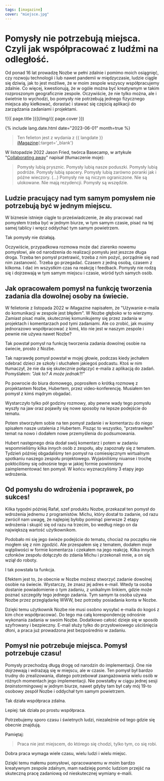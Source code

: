 ```yaml
---
tags: [imagazine]
cover: "miejsce.jpg"
---
```


# Pomysły nie potrzebują miejsca. Czyli jak współpracować z ludźmi na odległość.

Od ponad 16 lat prowadzę Nozbe w pełni zdalnie i pomimo moich osiągnięć, czy rozwoju technologii i lub nawet pandemii w międzyczasie, ludzie ciągle się dziwią, jak to jest możliwe, że w moim zespole wszyscy współpracujemy zdalnie. Co więcej, kwestionują, że w ogóle można być kreatywnym w takim rozproszonym geograficznie zespole. Oczywiście, że nie tylko można, ale i świetnie to wychodzi, bo pomysły nie potrzebują jednego fizycznego miejsca aby kiełkować, dorastać i stawać się częścią aplikacji do zarządzania zadaniami i projektami.

<!--More-->

![{{ page.title }}](/img/{{ page.cover }})

{% include lang.date.html date="2023-06-01" month=true %}

> Ten felieton jest z wydania z {{ langdate }} [iMagazine](https://imagazine.pl){:target='_blank'}

W listopadzie 2022 Jason Fried, twórca Basecamp, w artykule "[Collaborating away](https://world.hey.com/jason/collaborating-away-653ed7ef)" napisał (tłumaczenie moje):

> Pomysły lubią prysznic. Pomysły lubią nasze poduszki. Pomysły lubią podróże. Pomysły lubią spacery. Pomysły lubią zarówno poranki jak i późne wieczory. (…) Pomysły nie są niczym ograniczone. Nie są ulokowane. Nie mają rezydencji. Pomysły są wszędzie.

## Ludzie pracujący nad tym samym pomysłem nie potrzebują być w jednym miejscu.

W biznesie istnieje ciągle to przeświadczenie, że aby pracować nad pomysłem trzeba być w jednym biurze, w tym samym czasie, pisać na tej samej tablicy i wręcz oddychać tym samym powietrzem.

Tak pomysły nie działają.

Oczywiście, przypadkowa rozmowa może dać ziarenko nowemu pomysłowi, ale od narodzenia do realizacji pomysłu jest jeszcze długa droga. Trzeba ten pomysł przetrawić, trzeba z nim pożyć, porządnie się nad nim zastanowić. Trzeba go przegadać. Czasem z jedną osobą, czasem z kilkoma. I dać im wszystkim czas na reakcję i feedback. Pomysły nie rodzą się i dojrzewają w tym samym miejscu i czasie, wśród tych samych osób.

## Jak opracowałem pomysł na funkcję tworzenia zadania dla dowolnej osoby na świecie.

W felietonie z listopada 2022 w iMagazine napisałem, że "Używanie e-maila do komunikacji w zespole jest błędem". W Nozbe głęboko w to wierzymy. Zamiast pisać maile, skuteczniej komunikujemy się przez zadania w projektach i komentarzach pod tymi zadaniami. Ale co zrobić, jak musimy jednorazowo współpracować z kimś, kto nie jest w naszym zespole i pewnie nie używa nawet Nozbe?

Tak powstał pomysł na funkcję tworzenia zadania dowolnej osobie na świecie, prosto z Nozbe.

Tak naprawdę pomysł powstał w mojej głowie, podczas kiedy jechałem odebrać dzieci ze szkoły i słuchałem jakiegoś podcastu. Ktoś w nim tłumaczył, że nie da się skutecznie połączyć e-maila z aplikacją do zadań. Pomyślałem: *"Jak to? A może jednak?!"*

Po powrocie do biura domowego, poprosiłem o krótką rozmowę z projektantem Nozbe, Hubertem, przez video-konferencję. Musiałem ten pomysł z kimś mądrym obgadać.

Wystarczyło tylko pół godziny rozmowy, aby pewne wady tego pomysłu wyszły na jaw oraz pojawiły się nowe sposoby na lepsze podejście do tematu.

Potem stworzyłem sobie na ten pomysł zadanie i w komentarzu do niego spisałem nasze ustalenia z Hubertem. Pisząc to wszystko, "przetrawiłem" temat na nowo i dodałem nowe przemyślenia do podsumowania.

Hubert następnego dnia dodał swój komentarz i potem w zadaniu wspomnieliśmy kilka innych osób z zespołu, aby zapoznały się z tematem. Tydzień później obgadaliśmy ten pomysł na comiesięcznym wirtualnym spotkaniu naszego zespołu projektowego. Wyjaśniliśmy niuanse i trochę pokłóciliśmy się odnośnie tego w jakiej formie powinniśmy zaimplementować ten pomysł. W końcu wyznaczyliśmy 3 etapy jego wdrożenia.

## Od pomysłu do wdrożenia i poprawek, po sukces!

Kilka tygodni później Rafał, szef produktu Nozbe, przekazał ten pomysł do wdrożenia jednemu z programistów. Michu, który dostał to zadanie, od razu zwrócił nam uwagę, że najlepiej byłoby pominąć pierwsze 2 etapy wdrożenia i skupić się od razu na trzecim, bo według niego on da największą wartość użytkownikom.

Podobało mi się jego świeże podejście do tematu, chociaż na początku nie mogłem się z nim zgodzić. Ale przespałem się z tematem, dodałem moje wątpliwości w formie komentarza i czekałem na jego reakcję. Kilka innych członków zespołu dołączyło do zdania Michu i przekonali mnie, a on się wziął do roboty.

I tak powstała ta funkcja.

Efektem jest to, że obecnie w Nozbe możesz stworzyć zadanie dowolnej osobie na świecie. Wystarczy, że znasz jej adres e-mail. Wtedy ta osoba dostanie powiadomienie o tym zadaniu, z unikalnym linkiem, gdzie może poznać szczegóły tego jednego zadania. Tym samym ta osoba używa Nozbe przez przeglądarkę WWW, bez potrzeby posiadania konta w Nozbe.

Dzięki temu użytkownik Nozbe nie musi osobno wysyłać e-maila do kogoś z kim chce współpracować. Do tego ma całą korespondencję odnośnie wykonania zadania w swoim Nozbe. Dodatkowo całość dzieje się w sposób szyfrowany i bezpieczny. E-mail służy tylko do przysłowiowego uściśnięcia dłoni, a praca już prowadzona jest bezpośrednio w zadaniu.

## Pomysł nie potrzebuje miejsca. Pomysł potrzebuje czasu!

Pomysły przechodzą długą drogę od narodzin do implementacji. One nie dojrzewają i wdrażają się w miejscu, ale w czasie. Ten pomysł był bardzo trudny do zrealizowania, dlatego potrzebował zaangażowania wielu osób w różnych momentach jego implementacji. Nie powstałby w ciągu jednej sesji *brainstormingowej* w jednym biurze, nawet gdyby tam był cały mój 19-to osobowy zespół Nozbe i oddychał tym samym powietrzem.

Tak działa współpraca zdalna.

Lepiej: tak działa po prostu współpraca.

Potrzebujemy sporo czasu i świetnych ludzi, niezależnie od tego gdzie się obecnie znajdują.

Pamiętaj:

> Praca nie jest miejscem, do którego się chodzi, tylko tym, co się robi.

Dobra praca wymaga wiele czasu, wielu ludzi i wielu miejsc.

Dzięki temu małemu pomysłowi, opracowanemu w moim bardzo kreatywnym zespole zdalnym, mam nadzieję pomóc ludziom przejść na skuteczną pracę zadaniową od nieskutecznej wymiany e-maili.

[n]: https://michael.gratis/nozbe_pl
[np]: https://michael.gratis/nozbepersonal_pl